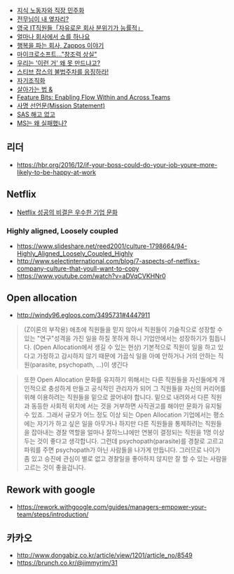 - [지식 노동자와 직장 민주화](http://ageoftransformation.blogspot.kr/2016/02/blog-post_99.html)
- [전무님이 내 옆자리?](http://minjang.egloos.com/1953349 "http://minjang.egloos.com/1953349")
- [영국 IT직원들「자유로운 회사 분위기가 능률적」](http://www.zdnet.co.kr/news/enterprise/etc/0%2C39031164%2C39164254%2C00.htm)
- [얼마나 회사에서 쇼를 하나요](http://okjsp.tistory.com/1165643593 "http://okjsp.tistory.com/1165643593")
- [행복을 파는 회사, Zappos 이야기](http://health20.kr/1214 "http://health20.kr/1214")
- [마이크로소프트..."창조력 상실"](http://x86osx.com/bbs/view.php?id=freeboard&no=25590 "http://x86osx.com/bbs/view.php?id=freeboard&no=25590")
- [우리는 '이런 거' 왜 못 만드냐고?](http://media.daum.net/digital/view.html?cateid=1046&newsid=20100501182507010&p=ohmynews "http://media.daum.net/digital/view.html?cateid=1046&newsid=20100501182507010&p=ohmynews")
- [스티브 잡스의 불법주차를 응징하라!](http://www.ohmynews.com/NWS_Web/View/at_pg.aspx?CNTN_CD=A0001383610 "http://www.ohmynews.com/NWS_Web/View/at_pg.aspx?CNTN_CD=A0001383610")
- [자기조직화](http://yunsunghan.tistory.com/427 "http://yunsunghan.tistory.com/427")
- [살아가는 법 &](http://yunsunghan.tistory.com/425 "http://yunsunghan.tistory.com/425")
- [Feature Bits: Enabling Flow Within and Across Teams](http://www.infoq.com/presentations/Feature-Bits "http://www.infoq.com/presentations/Feature-Bits")
- [사명 선언문(Mission Statement)](http://cimio.net/648 "http://cimio.net/648")
- [SAS 해고 없고](http://news.hankyung.com/201101/2011012124621.html?ch=news "http://news.hankyung.com/201101/2011012124621.html?ch=news")
- [MS는 왜 실패했나?](http://www.appleforum.com/mac-column/61455-%EB%A7%88%EC%9D%B4%ED%81%AC%EB%A1%9C%EC%86%8C%ED%94%84%ED%8A%B8%EB%8A%94-%EC%96%B4%EB%96%BB%EA%B2%8C-%EC%8B%A4%ED%8C%A8%ED%95%98%EC%98%80%EB%82%98.html)

## 리더
- https://hbr.org/2016/12/if-your-boss-could-do-your-job-youre-more-likely-to-be-happy-at-work


## Netflix
- [Netflix 성공의 비결은 우수한 기업 문화](http://sungmooncho.com/2010/06/05/netflix/ "http://sungmooncho.com/2010/06/05/netflix/")

### Highly aligned, Loosely coupled
- https://www.slideshare.net/reed2001/culture-1798664/94-Highly_Aligned_Loosely_Coupled_Highly
- http://www.selectinternational.com/blog/7-aspects-of-netflixs-company-culture-that-youll-want-to-copy
- https://www.youtube.com/watch?v=aDVqCVKHNr0

## Open allocation
- http://windy96.egloos.com/3495731#4447911

> (Z이론의 부작용) 애초에 직원들을 믿지 않아서 직원들이 기술직으로 성장할 수 있는 "연구"성격을 가진 일을 하질 못하게 하니 기업안에서는 성장하기가 힘듭니다.
(Open Allocation에서 생길 수 있는 현상) 기본적으로 직원이 일을 하고 있다고 가정하고 감시하지 않기 때문에 가끔식 일을 아예 안하거나 거의 안하는 직원(parasite, psychopath, ...)이 생긴다

> 또한 Open Allocation 문화를 유지하기 위해서는 다른 직원들을 자신들에게 개인적으로 충성하게 만들고 공식적인 관리자가 되어 그 직원들을 자신의 커리어를 위해 이용하려는 직원들을 밑으로 끌어내야 합니다. 밑으로 내려와서 다른 직원과 동등한 사회적 위치에 서는 것을 거부하면 사직권고를 해야만 문화가 유지될 수 있죠. 그래서 규모가 어느 정도 이상 되는 Open Allocation 기업에서는 평소에는 자기가 하고 싶은 일을 아무거나 하지만 다른 직원들을 통제하려는 직원들을 잡아내는 경찰 역할을 얼마나 잘하느냐에만 연봉이 결정되는 직원을 1명 이상 두는 것이 좋다고 생각합니다. 그런데 psychopath(parasite)를 경찰로 고르고 파워를 주면 psychopath가 아닌 사람들을 나가게 만듭니다. 그러므로 나이가 좀 있고 승진에 관심이 별로 없고 경찰일을 좋아하지 않지만 잘 할 수 있는 사람을 고르는 것이 좋을겁니다.

## Rework with google
- https://rework.withgoogle.com/guides/managers-empower-your-team/steps/introduction/

## 카카오
- http://www.dongabiz.co.kr/article/view/1201/article_no/8549
- https://brunch.co.kr/@jimmyrim/31

